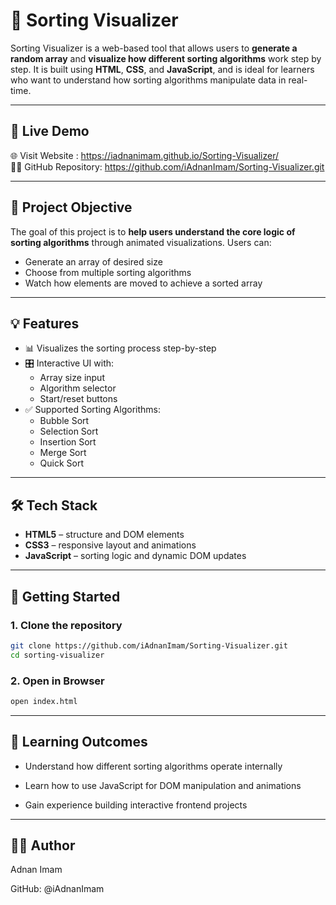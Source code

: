 # 🔢 Sorting Visualizer

Sorting Visualizer is a web-based tool that allows users to **generate a random array** and **visualize how different sorting algorithms** work step by step. It is built using **HTML**, **CSS**, and **JavaScript**, and is ideal for learners who want to understand how sorting algorithms manipulate data in real-time.

---

## 🚀 Live Demo

🌐 Visit Website : https://iadnanimam.github.io/Sorting-Visualizer/  
🧑‍💻 GitHub Repository: https://github.com/iAdnanImam/Sorting-Visualizer.git

---

## 🎯 Project Objective

The goal of this project is to **help users understand the core logic of sorting algorithms** through animated visualizations. Users can:

- Generate an array of desired size
- Choose from multiple sorting algorithms
- Watch how elements are moved to achieve a sorted array

---

## 💡 Features

- 📊 Visualizes the sorting process step-by-step
- 🎛️ Interactive UI with:
  - Array size input
  - Algorithm selector
  - Start/reset buttons
- ✅ Supported Sorting Algorithms:
  - Bubble Sort
  - Selection Sort
  - Insertion Sort
  - Merge Sort
  - Quick Sort

---

## 🛠️ Tech Stack

- **HTML5** – structure and DOM elements  
- **CSS3** – responsive layout and animations  
- **JavaScript** – sorting logic and dynamic DOM updates  

---

## 🚀 Getting Started

### 1. Clone the repository

```bash
git clone https://github.com/iAdnanImam/Sorting-Visualizer.git
cd sorting-visualizer
```
### 2. Open in Browser
```bash
open index.html
```

---
## 🧠 Learning Outcomes
- Understand how different sorting algorithms operate internally

- Learn how to use JavaScript for DOM manipulation and animations

- Gain experience building interactive frontend projects

---
## 🧑‍💻 Author

Adnan Imam

GitHub: @iAdnanImam
